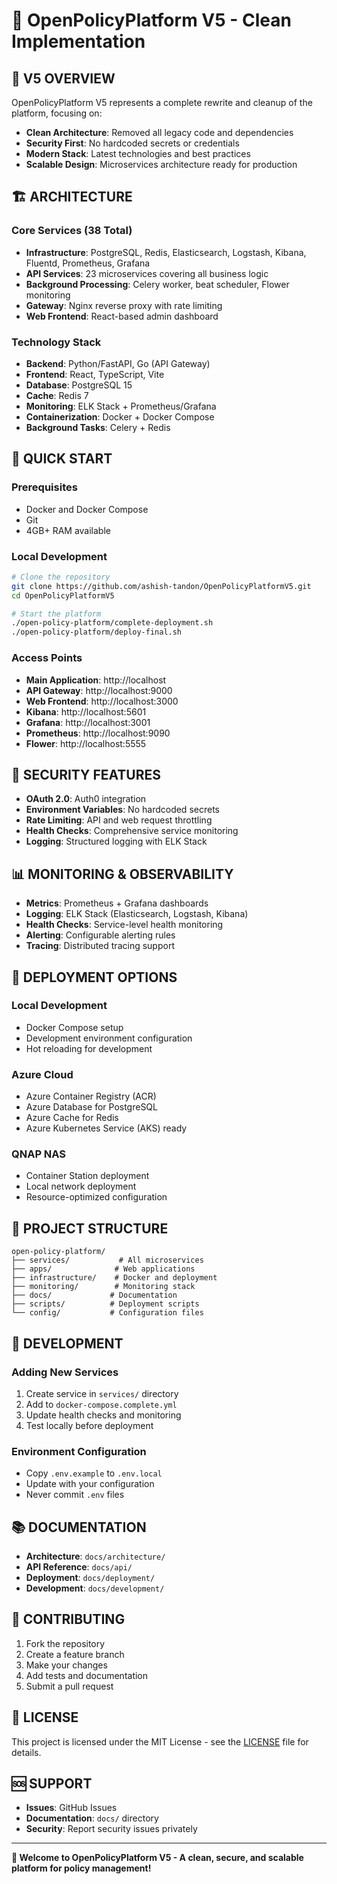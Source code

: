 # 🚀 OpenPolicyPlatform V5 - Clean Implementation

## 🎯 **V5 OVERVIEW**

OpenPolicyPlatform V5 represents a complete rewrite and cleanup of the platform, focusing on:

- **Clean Architecture**: Removed all legacy code and dependencies
- **Security First**: No hardcoded secrets or credentials
- **Modern Stack**: Latest technologies and best practices
- **Scalable Design**: Microservices architecture ready for production

## 🏗️ **ARCHITECTURE**

### **Core Services (38 Total)**
- **Infrastructure**: PostgreSQL, Redis, Elasticsearch, Logstash, Kibana, Fluentd, Prometheus, Grafana
- **API Services**: 23 microservices covering all business logic
- **Background Processing**: Celery worker, beat scheduler, Flower monitoring
- **Gateway**: Nginx reverse proxy with rate limiting
- **Web Frontend**: React-based admin dashboard

### **Technology Stack**
- **Backend**: Python/FastAPI, Go (API Gateway)
- **Frontend**: React, TypeScript, Vite
- **Database**: PostgreSQL 15
- **Cache**: Redis 7
- **Monitoring**: ELK Stack + Prometheus/Grafana
- **Containerization**: Docker + Docker Compose
- **Background Tasks**: Celery + Redis

## 🚀 **QUICK START**

### **Prerequisites**
- Docker and Docker Compose
- Git
- 4GB+ RAM available

### **Local Development**
```bash
# Clone the repository
git clone https://github.com/ashish-tandon/OpenPolicyPlatformV5.git
cd OpenPolicyPlatformV5

# Start the platform
./open-policy-platform/complete-deployment.sh
./open-policy-platform/deploy-final.sh
```

### **Access Points**
- **Main Application**: http://localhost
- **API Gateway**: http://localhost:9000
- **Web Frontend**: http://localhost:3000
- **Kibana**: http://localhost:5601
- **Grafana**: http://localhost:3001
- **Prometheus**: http://localhost:9090
- **Flower**: http://localhost:5555

## 🔐 **SECURITY FEATURES**

- **OAuth 2.0**: Auth0 integration
- **Environment Variables**: No hardcoded secrets
- **Rate Limiting**: API and web request throttling
- **Health Checks**: Comprehensive service monitoring
- **Logging**: Structured logging with ELK Stack

## 📊 **MONITORING & OBSERVABILITY**

- **Metrics**: Prometheus + Grafana dashboards
- **Logging**: ELK Stack (Elasticsearch, Logstash, Kibana)
- **Health Checks**: Service-level health monitoring
- **Alerting**: Configurable alerting rules
- **Tracing**: Distributed tracing support

## 🐳 **DEPLOYMENT OPTIONS**

### **Local Development**
- Docker Compose setup
- Development environment configuration
- Hot reloading for development

### **Azure Cloud**
- Azure Container Registry (ACR)
- Azure Database for PostgreSQL
- Azure Cache for Redis
- Azure Kubernetes Service (AKS) ready

### **QNAP NAS**
- Container Station deployment
- Local network deployment
- Resource-optimized configuration

## 📁 **PROJECT STRUCTURE**

```
open-policy-platform/
├── services/           # All microservices
├── apps/              # Web applications
├── infrastructure/    # Docker and deployment
├── monitoring/        # Monitoring stack
├── docs/             # Documentation
├── scripts/          # Deployment scripts
└── config/           # Configuration files
```

## 🔧 **DEVELOPMENT**

### **Adding New Services**
1. Create service in `services/` directory
2. Add to `docker-compose.complete.yml`
3. Update health checks and monitoring
4. Test locally before deployment

### **Environment Configuration**
- Copy `.env.example` to `.env.local`
- Update with your configuration
- Never commit `.env` files

## 📚 **DOCUMENTATION**

- **Architecture**: `docs/architecture/`
- **API Reference**: `docs/api/`
- **Deployment**: `docs/deployment/`
- **Development**: `docs/development/`

## 🤝 **CONTRIBUTING**

1. Fork the repository
2. Create a feature branch
3. Make your changes
4. Add tests and documentation
5. Submit a pull request

## 📄 **LICENSE**

This project is licensed under the MIT License - see the [LICENSE](LICENSE) file for details.

## 🆘 **SUPPORT**

- **Issues**: GitHub Issues
- **Documentation**: `docs/` directory
- **Security**: Report security issues privately

---

**🎉 Welcome to OpenPolicyPlatform V5 - A clean, secure, and scalable platform for policy management!**
